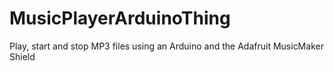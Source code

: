 # MusicPlayerArduinoThing
Play, start and stop MP3 files using an Arduino and the Adafruit MusicMaker Shield
